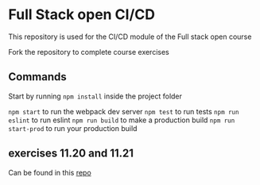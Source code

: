 # Full Stack open CI/CD

This repository is used for the CI/CD module of the Full stack open course

Fork the repository to complete course exercises

## Commands

Start by running `npm install` inside the project folder

`npm start` to run the webpack dev server
`npm test` to run tests
`npm run eslint` to run eslint
`npm run build` to make a production build
`npm run start-prod` to run your production build

## exercises 11.20 and 11.21
Can be found in this [repo](https://github.com/Eeritvan/Fullstack-Open-phonebook-CICD)
